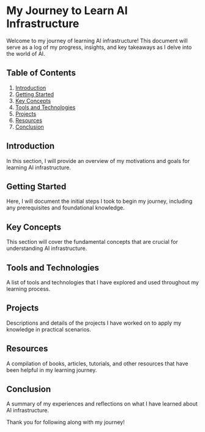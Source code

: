 # My Journey to Learn AI Infrastructure

Welcome to my journey of learning AI infrastructure! This document will serve as a log of my progress, insights, and key takeaways as I delve into the world of AI.

## Table of Contents
1. [Introduction](#introduction)
2. [Getting Started](#getting-started)
3. [Key Concepts](#key-concepts)
4. [Tools and Technologies](#tools-and-technologies)
5. [Projects](#projects)
6. [Resources](#resources)
7. [Conclusion](#conclusion)

## Introduction
In this section, I will provide an overview of my motivations and goals for learning AI infrastructure.

## Getting Started
Here, I will document the initial steps I took to begin my journey, including any prerequisites and foundational knowledge.

## Key Concepts
This section will cover the fundamental concepts that are crucial for understanding AI infrastructure.

## Tools and Technologies
A list of tools and technologies that I have explored and used throughout my learning process.

## Projects
Descriptions and details of the projects I have worked on to apply my knowledge in practical scenarios.

## Resources
A compilation of books, articles, tutorials, and other resources that have been helpful in my learning journey.

## Conclusion
A summary of my experiences and reflections on what I have learned about AI infrastructure.

Thank you for following along with my journey!